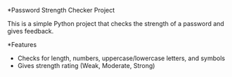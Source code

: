 *Password Strength Checker Project

This is a simple Python project that checks the strength of a password and gives feedback.

*Features

- Checks for length, numbers, uppercase/lowercase letters, and symbols
- Gives strength rating (Weak, Moderate, Strong)

